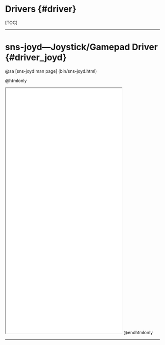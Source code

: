 Drivers {#driver}
=================

[TOC]

--------------------------------------

sns-joyd&mdash;Joystick/Gamepad Driver {#driver_joyd}
========================================

@sa [sns-joyd man page] (bin/sns-joyd.html)

@htmlonly
<iframe src="bin/sns-joyd.html"
        height="800"
        width="75%"
        >

</iframe>
@endhtmlonly

--------------------------------------
